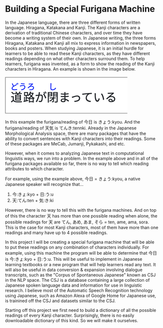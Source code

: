 # Building a Special Furigana Machine

In the Japanese language, there are three different forms of written language. Hiragana, Katakana and Kanji. The Kanji characters are a derivation of traditional Chinese characters, and over time they have become a writing system of their own. In Japanese writing, the three forms Hiragana, Katakana and Kanji all mix to express information in newspapers, books and posters. When studying Japanese, it is an initial hurdle for learners to be able to read these Kanji characters, as they have different readings depending on what other characters surround them. To help learners, furigana was invented, as a form to show the reading of the Kanji characters in Hiragana. An example is shown in the image below. 

<img src="images/img_1.png">

In this example the furigana/reading of 今日 is きょう:kyou. And the furigana/reading of 天気 is てんき:tennki.
Already in the Japanese Morphological Analysis space, there are many packages that have the ability to convert sentences with Kanji characters into their readings. Some of these packages are MeCab, Jumanji, Pykakashi, and etc. 

However, when it comes to analyzing Japanese text in computational linguistis ways, we run into a problem. In the example above and in all of the furigana packages available so far, there is no way to tell which reading attributes to which character. 

For example, using the example above, 今日 = きょう:kyou, a native Japanese speaker will recognize that...
1. 今:きょ:kyo + 日:う:u
2. 天:てん:ten + 気:き:ki

However, there is no way to tell this with the furigana machines. And on top of this the character 天 has more than one possible reading when alone, the possible readings for 天 are てん, あめ, あま, そら = ten, ame, ama, sora. This is the case for most Kanji characters, most of them have more than one readings and many have up to 4 possible readings. 

In this project I will be creating a special furigana machine that will be able to put these readings on any combination of characters individually. 
For example, using this machine the program will be able to determine that 今日 is 今:きょ:kyo + 日:う:u. This will be useful to implement in Japanese learning textbooks or a new program that will help learners read any text. It will also be useful in data conversion & expansion involving dialogue transcripts, such as the "Corpus of Spontaneous Japanese" known as CSJ in the NLP space. The CSJ is a database containing a large collection of Japanese spoken language data and information for use in linguistic research. I believe most of the Automatic Speech Recognition technology using Japanese, such as Amazon Alexa of Google Home for Japanese use, is trainined off the CSJ and datasets similar to the CSJ. 

Starting off this project we first need to build a dictionary of all the possible readings of every Kanji character. Surprisingly, there is no easily downloadable dictionary of this kind. So we will make it ourselves. 

